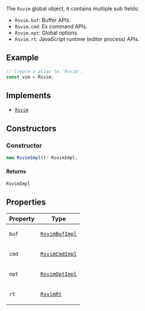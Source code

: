 The `Rsvim` global object, it contains multiple sub fields:

- `Rsvim.buf`: Buffer APIs.
- `Rsvim.cmd`: Ex command APIs.
- `Rsvim.opt`: Global options.
- `Rsvim.rt`: JavaScript runtime (editor process) APIs.

## Example

```javascript
// Create a alias to 'Rsvim'.
const vim = Rsvim;
```

## Implements

- [`Rsvim`](../interfaces/Rsvim.md)

## Constructors

### Constructor

```ts
new RsvimImpl(): RsvimImpl;
```

#### Returns

`RsvimImpl`

## Properties

<table>
<thead>
<tr>
<th>Property</th>
<th>Type</th>
</tr>
</thead>
<tbody>
<tr>
<td>

<a id="buf"></a> `buf`

</td>
<td>

[`RsvimBufImpl`](RsvimBufImpl.md)

</td>
</tr>
<tr>
<td>

<a id="cmd"></a> `cmd`

</td>
<td>

[`RsvimCmdImpl`](RsvimCmdImpl.md)

</td>
</tr>
<tr>
<td>

<a id="opt"></a> `opt`

</td>
<td>

[`RsvimOptImpl`](RsvimOptImpl.md)

</td>
</tr>
<tr>
<td>

<a id="rt"></a> `rt`

</td>
<td>

[`RsvimRt`](RsvimRt.md)

</td>
</tr>
</tbody>
</table>
